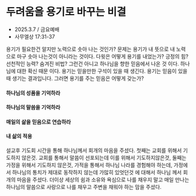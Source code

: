 # 두려움을 용기로 바꾸는 비결
* 2025.3.7 / 금요예배
* 사무엘상 17:31-37

용기가 필요한건 알지만 노력으로 솟아 나는 것인가? 문제는 용기가 내 뜻으로 내 노력으로 마구 솟아 나는것이 아니라는 것이다. 다윗은 어떻게 용기를 내었는가? 긍정의 힘? 선천적인 능력? 숨겨진 비법? 그런건 아니고 하나님을 향한 믿음에서 나온 것 이다. 하나님에 대한 확신 때문 이다. 용기는 믿을만한 구석이 있을 때 생긴다. 용기는 믿음이 있을 때 생기는 결과입니다. 그러면 용기를 주는 믿음은 어떻게 갖는가? 

#### 하나님의 성품을 기억하라


#### 하나님의 말씀을 기억하라


#### 매일의 삶을 믿음으로 연습하라


#### 내 삶의 적용
설교후 기도회 시간을 통해 하나님께서 회개의 마음을 주셨다. 첫째는 교회를 위해서 기도하지 않은것. 교회를 통해서 말씀이 선포되는데 이를 위해서 기도하지않은것, 둘째는 가정을 위해서 기도하지 않은것, 가적을 통해서 하나님 나라를 경험해야 하는데, 가정에서 하나님의 통치가 제대로 동작하지 않는데 가많히 있엇던것 에 대해서 하나님 께서 회개의 마음을 주셨다. 더이상 세상의 쉼과 소유와 욕심으로 나를 채우지 말고 매일 만나는 하나님의 말씀으로 사랑으로 나를 채우고 주변을 채워야 하는 맘을 주셨다. 
